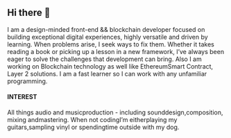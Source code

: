 ## Hi there 👋

<!--
**romanmorris/romanmorris** is a ✨ _special_ ✨ repository because its `README.md` (this file) appears on your GitHub profile.

Here are some ideas to get you started:

- 🔭 I’m currently working on ...
- 🌱 I’m currently learning ...
- 👯 I’m looking to collaborate on ...
- 🤔 I’m looking for help with ...
- 💬 Ask me about ...
- 📫 How to reach me: ...
- 😄 Pronouns: ...
- ⚡ Fun fact: ...
-->
I am a design-minded front-end && blockchain developer focused on building exceptional digital experiences, highly versatile and driven by learning. When problems arise, I seek ways to fix them. Whether it takes reading a book or picking up a lesson in a new framework, I’ve always been eager to solve the challenges that development can bring. Also I am working on Blockchain technology as well like EthereumSmart Contract, Layer 2 solutions. I am a fast learner so I can work with any unfamiliar programming.

#### INTEREST
All things audio and musicproduction - including sounddesign,composition, mixing andmastering.
When not codingI’m eitherplaying my guitars,sampling vinyl or spendingtime outside with my dog.



